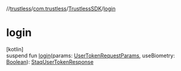 //[trustless](../../../index.md)/[com.trustless](../index.md)/[TrustlessSDK](index.md)/[login](login.md)

# login

[kotlin]\
suspend fun [login](login.md)(params: [UserTokenRequestParams](../../com.trustless.requests.identity.userToken/-user-token-request-params/index.md), useBiometry: [Boolean](https://kotlinlang.org/api/latest/jvm/stdlib/kotlin/-boolean/index.html)): [StaqUserTokenResponse](../../com.trustless.requests.identity/-staq-user-token-response/index.md)
